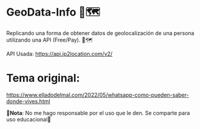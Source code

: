 # GeoData-Info 👤🗺
Replicando una forma de obtener datos de geolocalización de una persona utilizando una API (Free/Pay). 👤🗺

API Usada: https://api.ip2location.com/v2/


# Tema original:
https://www.elladodelmal.com/2022/05/whatsapp-como-pueden-saber-donde-vives.html


🛑**Nota**: No me hago responsable por el uso que le den. Se comparte para uso educacional🛑
